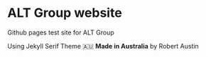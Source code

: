 # ALT Group website

Github pages test site for ALT Group



Using Jekyll Serif Theme 🇦🇺 **Made in Australia** by Robert Austin
